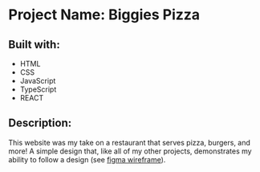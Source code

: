 <h1>Project Name: Biggies Pizza</h1>
<h2>Built with:</h2>
<ul id="list">
   <li>HTML</li>
   <li>CSS</li>
   <li>JavaScript</li>
   <li>TypeScript</li>
   <li>REACT</li>
</ul>
<h2>Description:</h2>
This website was my take on a restaurant that serves pizza, burgers, and more! A simple design that, like all of my other projects, demonstrates my ability to follow a design (see <a href="https://www.figma.com/file/YjuHmdXjszFXwRwyGeCEsB/Biggies-Pizza?type=design&node-id=0%3A1&mode=design&t=iIBnqzT1VqPegOBn-1" target="_blank">figma wireframe</a>).
